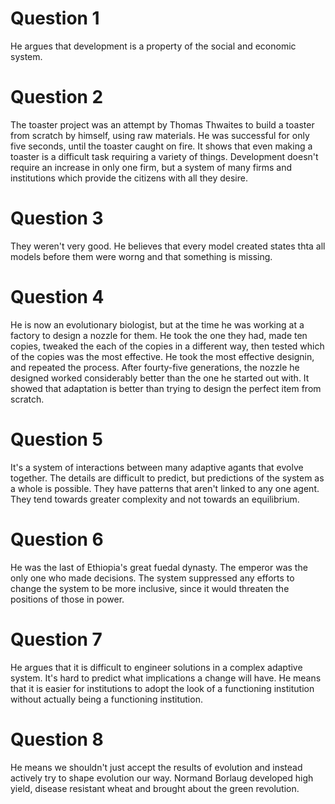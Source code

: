 # Question 1
He argues that development is a property of the social and economic system. 

# Question 2
The toaster project was an attempt by Thomas Thwaites to build a toaster from scratch by himself, using raw materials. He was successful for only five seconds, until the toaster
caught on fire. It shows that even making a toaster is a difficult task requiring a variety of things. Development doesn't require an increase in only one firm, but a system of 
many firms and institutions which provide the citizens with all they desire.

# Question 3
They weren't very good. He believes that every model created states thta all models before them were worng and that something is missing.

# Question 4
He is now an evolutionary biologist, but at the time he was working at a factory to design a nozzle for them. He took the one they had, made ten copies, tweaked the each of the 
copies in a different way, then tested which of the copies was the most effective. He took the most effective designin, and repeated the process. After fourty-five generations, the
nozzle he designed worked considerably better than the one he started out with. It showed that adaptation is better than trying to design the perfect item from scratch.

# Question 5
It's a system of interactions between many adaptive agants that evolve together. The details are difficult to predict, but predictions of the system as a whole is possible. They 
have patterns that aren't linked to any one agent. They tend towards greater complexity and not towards an equilibrium. 

# Question 6
He was the last of Ethiopia's great fuedal dynasty. The emperor was the only one who made decisions. The system suppressed any efforts to change the system to be more inclusive, 
since it would threaten the positions of those in power.

# Question 7
He argues that it is difficult to engineer solutions in a complex adaptive system. It's hard to predict what implications a change will have. He means that it is easier for 
institutions to adopt the look of a functioning institution without actually being a functioning institution.

# Question 8
He means we shouldn't just accept the results of evolution and instead actively try to shape evolution our way. Normand Borlaug developed high yield, disease resistant wheat and 
brought about the green revolution. 
